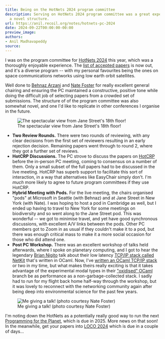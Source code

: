 ```yaml
---
title: Being on the HotNets 2024 program committee
description: Serving on HotNets 2024 program committee was a great experience with
  a novel structure.
url: https://anil.recoil.org/notes/hotnets-pc-2024
date: 2024-09-22T00:00:00-00:00
preview_image:
authors:
- Anil Madhavapeddy
source:
---
```


<p>I was on the program committee for <a href="https://conferences.sigcomm.org/hotnets/2024/">HotNets
2024</a> this year, which was a
thoroughly enjoyable experience. The <a href="https://conferences.sigcomm.org/hotnets/2024/accepted.html">list of accepted
papers</a> is now out,
and it's a diverse program -- with my personal favourites being the ones on
space communications networks using low earth orbit satellites.</p>
<p>Well done to <a href="https://www.microsoft.com/en-us/research/people/bearzani/">Behnaz
Arzani</a> and <a href="https://www.cs.cornell.edu/~jnfoster/">Nate
Foster</a> for really excellent general
chairing and ensuring the PC maintained a constructive, positive tone while
doing the difficult job of selecting papers from a crowded set of submissions.
The structure of of the program committee was also somewhat novel, and one
I'd like to replicate in other conferences I organise in the future.</p>
<p></p><figure class="image-center"><img src="https://anil.recoil.org/images/hotnetspc-view-2024.webp" loading="lazy" class="content-image" alt="The spectacular view from Jane Street's 18th floor!" srcset="/images/hotnetspc-view-2024.1024.webp 1024w,/images/hotnetspc-view-2024.1280.webp 1280w,/images/hotnetspc-view-2024.1440.webp 1440w,/images/hotnetspc-view-2024.1600.webp 1600w,/images/hotnetspc-view-2024.1920.webp 1920w,/images/hotnetspc-view-2024.2560.webp 2560w,/images/hotnetspc-view-2024.320.webp 320w,/images/hotnetspc-view-2024.3840.webp 3840w,/images/hotnetspc-view-2024.480.webp 480w,/images/hotnetspc-view-2024.640.webp 640w,/images/hotnetspc-view-2024.768.webp 768w" title="The spectacular view from Jane Street's 18th floor!" sizes="(max-width: 768px) 100vw, 33vw"><figcaption>The spectacular view from Jane Street's 18th floor!</figcaption></figure>
<p></p>
<ul>
<li><strong>Two Review Rounds.</strong> There were two rounds of reviewing, with any clear decisions from the first
set of reviewers resulting in an early rejection decision. Remaining papers
went through to round 2, where they got a further set of reviews.</li>
<li><strong>HotCRP Discussions.</strong> The PC strove to discuss the papers on <a href="https://hotcrp.com">HotCRP</a> before
the in-person PC meeting, coming to consensus on a number of them. Only a
small subset of the full papers had to be discussed in the live meeting.  HotCRP has
superb support to facilitate this sort of interaction, in a way that alternatives
like EasyChair simply don't. I'm <em>much</em> more likely to agree to future program
committees if they use HotCRP.</li>
<li><strong>Hybrid Meeting with Pods.</strong> For the live meeting, the chairs organised "pods" at Microsoft in Seattle (with Behnaz)
and at Jane Street in New York (with Nate). I was hoping to host a pod in
Cambridge as well, but I ended up having to travel to New York for some
meetings on biodiversity and so went along to the Jane Street pod.
This was wonderful -- we got to minimise travel, and yet have good synchronous
discussions, with excellent A/V links between the pods.  Other PC members
got to Zoom in as usual if they couldn't make it to a pod, but there was
enough critical mass to make it a more social occasion for those who did attend
one.</li>
<li><strong>Post PC Workshop.</strong> There was an excellent workshop of talks held afterwards, where I spoke on
planetary computing, and I got to hear the legendary <a href="https://www.linkedin.com/in/brian-nigito-a366052/">Brian Nigito</a>
talk about their low latency <a href="https://x.com/yminsky/status/1837650874409136339">TCP/IP stack called NetKit</a>
that's written in OCaml.  Now, I've <a href="https://github.com/mirage/mirage-tcpip">written an OCaml TCP/IP stack</a>
or two in my time, but what makes theirs really exciting is that it takes advantage
of the experimental modal types in their <a href="https://blog.janestreet.com/author/mslater/">"oxidised" OCaml</a>
branch be as performance as a non-garbage-collected stack. I sadly had to run
for my flight back home half-way through the workshop, but it was lovely to
reconnect with the networking community again after being deep into environmental
science for the past few years.</li>
</ul>
<p></p><figure class="image-center"><img src="https://anil.recoil.org/images/hotnetspc-anil-2024.webp" loading="lazy" class="content-image" alt="Me giving a talk! (photo courtesy Nate Foster)" srcset="/images/hotnetspc-anil-2024.1024.webp 1024w,/images/hotnetspc-anil-2024.1280.webp 1280w,/images/hotnetspc-anil-2024.1440.webp 1440w,/images/hotnetspc-anil-2024.1600.webp 1600w,/images/hotnetspc-anil-2024.1920.webp 1920w,/images/hotnetspc-anil-2024.320.webp 320w,/images/hotnetspc-anil-2024.480.webp 480w,/images/hotnetspc-anil-2024.640.webp 640w,/images/hotnetspc-anil-2024.768.webp 768w" title="Me giving a talk! (photo courtesy Nate Foster)" sizes="(max-width: 768px) 100vw, 33vw"><figcaption>Me giving a talk! (photo courtesy Nate Foster)</figcaption></figure>
<p></p>
<p>I'm noting down the HotNets as a potentially really good way to run the next
<a href="https://propl.dev">Programming for the Planet</a>, which is due in 2025. More
news on that soon!  In the meanwhile, get your papers into <a href="https://www.sicsa.ac.uk/loco/loco2024/">LOCO
2024</a> which is due in a couple of
days...</p>

